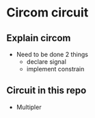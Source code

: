 # Circom circuit

## Explain circom

- Need to be done 2 things
  - declare signal
  - implement constrain

## Circuit in this repo

- Multipler

